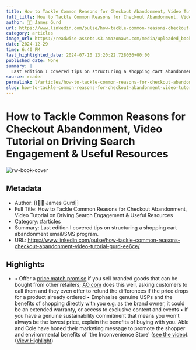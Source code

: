```yaml
---
title: How to Tackle Common Reasons for Checkout Abandonment, Video Tutorial on Driving Search Engagement & Useful Resources
full_title: How to Tackle Common Reasons for Checkout Abandonment, Video Tutorial on Driving Search Engagement & Useful Resources
author: 🧔🏻 James Gurd
url: https://www.linkedin.com/pulse/how-tackle-common-reasons-checkout-abandonment-video-tutorial-gurd-ee6ce/
category: articles
image_url: https://readwise-assets.s3.amazonaws.com/media/uploaded_book_covers/profile_276497/1720007924180
date: 2024-12-29
time: 6:40 PM
last_highlighted_date: 2024-07-10 13:20:22.728036+00:00
published_date: None
summary: |
  Last edition I covered tips on structuring a shopping cart abandonment email/SMS program.
source: reader
permalink: l/articles/how-to-tackle-common-reasons-for-checkout-abandonment-video-tutorial-on-driving-search-engagement-useful-resources
slug: how-to-tackle-common-reasons-for-checkout-abandonment-video-tutorial-on-driving-search-engagement-useful-resources
---
```

# How to Tackle Common Reasons for Checkout Abandonment, Video Tutorial on Driving Search Engagement & Useful Resources

![rw-book-cover](https://readwise-assets.s3.amazonaws.com/media/uploaded_book_covers/profile_276497/1720007924180)

## Metadata
- Author: [[🧔🏻 James Gurd]]
- Full Title: How to Tackle Common Reasons for Checkout Abandonment, Video Tutorial on Driving Search Engagement & Useful Resources
- Category: #articles
- Summary: Last edition I covered tips on structuring a shopping cart abandonment email/SMS program.
- URL: https://www.linkedin.com/pulse/how-tackle-common-reasons-checkout-abandonment-video-tutorial-gurd-ee6ce/

## Highlights
- • Offer a [price match promise](https://ao.com/help-and-advice/finance-and-savings/price-match-promise/) if you sell branded goods that can be bought from other retailers; [AO.com](http://AO.com) does this well, asking customers to call them and they even offer to refund the differences if the price drops for a product already ordered
  • Emphasise genuine USPs and the benefits of shopping directly with you e.g. as the brand owner, it could be an extended warranty, or access to exclusive content and events
  • If you have a genuine sustainability commitment that means you won't always be the lowest price, explain the benefits of buying with you. Able and Cole have honed their marketing message to promote the shopper and environmental benefits of 'the Inconvenience Store' ([see the video](https://www.youtube.com/watch?v=zLmuLb8YMtc&t=2s)). ([View Highlight](https://read.readwise.io/read/01j2ectpwbtnxpj6y24s8wvp8a))



